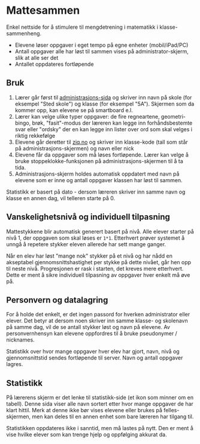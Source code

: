# Mattesammen

Enkel nettside for å stimulere til mengdetrening i matematikk i klasse-sammenheng.

- Elevene løser oppgaver i eget tempo på egne enheter (mobil/iPad/PC)
- Antall oppgaver alle har løst til sammen vises på administrator-skjerm, slik at alle ser det
- Antallet oppdateres fortløpende

## Bruk

1. Lærer går først til [administrasjons-sida](http://ziq.no/adm) og skriver inn navn på skole (for eksempel "Sted skole") og klasse (for eksempel "5A"). Skjermen som da kommer opp, kan elevene se på smartboard e.l.
1. Lærer kan velge ulike typer oppgaver: de fire regneartene, geometri-bingo, brøk, "fasit"-modus der læreren kan legge inn forhåndsbestemte svar eller "ordsky" der en kan legge inn lister over ord som skal velges i riktig rekkefølge
1. Elevene går deretter til [ziq.no](http://ziq.no) og skriver inn klasse-kode (tall som står på administrasjons-skjermen) og navn eller nick
1. Elevene får da oppgaver som må løses fortløpende. Lærer kan velge å bruke stoppeklokke-funksjonen på administrasjons-skjermen til å ta tida.
1. Administrasjons-skjerm holdes automatisk oppdatert med navn på elevene som er inne og antall oppgaver klassen har løst til sammen.

Statistikk er basert på dato - dersom læreren skriver inn samme navn og klasse en annen dag, vil telleren starte på 0.

## Vanskelighetsnivå og individuell tilpasning

Mattestykkene blir automatisk generert basert på nivå. Alle elever starter på nivå 1, der oppgaven som skal løses er `1*1`. Etterhvert prøver systemet å unngå å repetere stykker eleven allerede har sett mange ganger.

Når en elev har løst "mange nok" stykker på et nivå og har nådd en akseptabel gjennomsnittshastighet per stykke på dette nivået, går hen opp til neste nivå. Progresjonen er rask i starten, det kreves mere etterhvert. Dette er ment å sikre individuell tilpasning av oppgaver hver enkelt må øve på.

## Personvern og datalagring

For å holde det enkelt, er det ingen passord for hverken administrator eller elever. Det betyr at dersom noen skriver inn samme klasse- og skolenavn på samme dag, vil de se antall stykker løst og navn på elevene. Av personvernhensyn kan elevene oppfordres til å bruke pseudonymer / nicknames.

Statistikk over hvor mange oppgaver hver elev har gjort, navn, nivå og gjennomsnittstid sendes fortløpende til server. Navn og antall oppgaver lagres.

## Statistikk

På lærerens skjerm er det lenke til statistikk-side (et ikon som minner om en tabell). Denne sida viser alle navn sortert etter hvor mange oppgaver de har klart hittil. Merk at denne ikke bør vises elevene eller brukes på felles-skjermen, men kan deles til en annen enhet som bare læreren har tilgang til.

Statistikken oppdateres ikke i sanntid, men må lastes på nytt. Den er ment å vise hvilke elever som kan trenge hjelp og oppfølging akkurat da.
